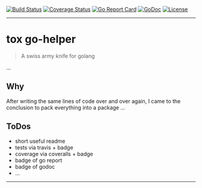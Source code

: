 [![Build Status][travis-image]][travis-url]
[![Coverage Status][coveralls-image]][coveralls-url]
[![Go Report Card][goreport-image]][goreport-url]
[![GoDoc][godoc-image]][godoc-url]
[![License][license-image]][license-url]

***

# tox go-helper

> A swiss army knife for golang

...

## Why

After writing the same lines of code over and over again, I came to the conclusion to pack everything into a package ...

## ToDos

* short useful readme
* tests via travis + badge
* coverage via coveralls + badge
* badge of go report
* badge of godoc
* ...

***

[travis-image]: https://travis-ci.org/dasrick/go-helper.svg?branch=master
[travis-url]: https://travis-ci.org/dasrick/go-helper

[coveralls-image]: https://coveralls.io/repos/github/dasrick/go-helper/badge.svg?branch=master
[coveralls-url]: https://coveralls.io/github/dasrick/go-helper?branch=master

[goreport-image]: https://goreportcard.com/badge/github.com/dasrick/aws-helper-go
[goreport-url]: https://goreportcard.com/report/github.com/dasrick/aws-helper-go

[godoc-image]: https://godoc.org/github.com/dasrick/aws-helper-go?status.svg
[godoc-url]: https://godoc.org/github.com/dasrick/aws-helper-go

[license-image]: https://img.shields.io/github/license/dasrick/go-helper.svg?style=flat
[license-url]: https://github.com/dasrick/go-helper/blob/master/LICENSE
